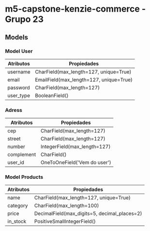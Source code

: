 # m5-capstone-kenzie-commerce - Grupo 23

## Models

### Model User

| Atributos | Propiedades                             |
| --------- | --------------------------------------- |
| username  | CharField(max_length=127, unique=True)  |
| email     | EmailField(max_length=127, unique=True) |
| password  | CharField(max_length=127)               |
| user_type | BooleanField()                          |

### Adress

| Atributos  | Propiedades                  |
| ---------- | ---------------------------- |
| cep        | CharField(max_length=127)    |
| street     | CharField(max_length=127)    |
| number     | IntegerField(max_length=127) |
| complement | CharField()                  |
| user_id    | OneToOneField('Vem do user') |

### Model Products

| Atributos | Propiedades                                  |
| --------- | -------------------------------------------- |
| name      | CharField(max_length=127, unique=True)       |
| category  | CharField(max_length=100)                    |
| price     | DecimalField(max_digits=5, decimal_places=2) |
| in_stock  | PositiveSmallIntegerField()                  |
